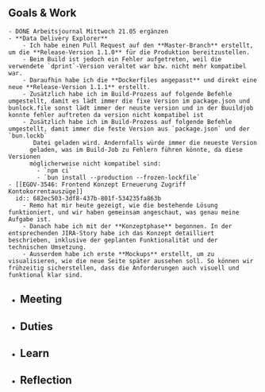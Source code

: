 ## Goals & Work
	- DONE Arbeitsjournal Mittwoch 21.05 ergänzen
	- **Data Delivery Explorer**
		- Ich habe einen Pull Request auf den **Master-Branch** erstellt, um die **Release-Version 1.1.0** für die Produktion bereitzustellen.
		- Beim Build ist jedoch ein Fehler aufgetreten, weil die verwendete `dprint`-Version veraltet war bzw. nicht mehr kompatibel war.
		- Daraufhin habe ich die **Dockerfiles angepasst** und direkt eine neue **Release-Version 1.1.1** erstellt.
		- Zusätzlich habe ich im Build-Prozess auf folgende Befehle umgestellt, damit es lädt immer die fixe Version im package.json und bunlock.file sonst lädt immer der neuste version und in der Buuildjob konnte fehler auftreten da version nicht kompatibel ist
		- Zusätzlich habe ich im Build-Prozess auf folgende Befehle umgestellt, damit immer die feste Version aus `package.json` und der `bun.lockb`
		   Datei geladen wird. Andernfalls würde immer die neueste Version 
		  geladen, was im Build-Job zu Fehlern führen könnte, da diese Versionen 
		  möglicherweise nicht kompatibel sind:
			- `npm ci`
			- `bun install --production --frozen-lockfile`
	- [[EGOV-3546: Frontend Konzept Erneuerung Zugriff Kontokorrentauszüge]]
	  id:: 682ec503-3df8-437b-801f-534235fa863b
		- Remo hat mir heute gezeigt, wie die bestehende Lösung funktioniert, und wir haben gemeinsam angeschaut, was genau meine Aufgabe ist.
		- Danach habe ich mit der **Konzeptphase** begonnen. In der entsprechenden JIRA-Story habe ich das Konzept detailliert beschrieben, inklusive der geplanten Funktionalität und der technischen Umsetzung.
		- Ausserdem habe ich erste **Mockups** erstellt, um zu visualisieren, wie die neue Seite später aussehen soll. So können wir frühzeitig sicherstellen, dass die Anforderungen auch visuell und funktional klar sind.
- ## Meeting
- ## Duties
- ## Learn
- ## Reflection